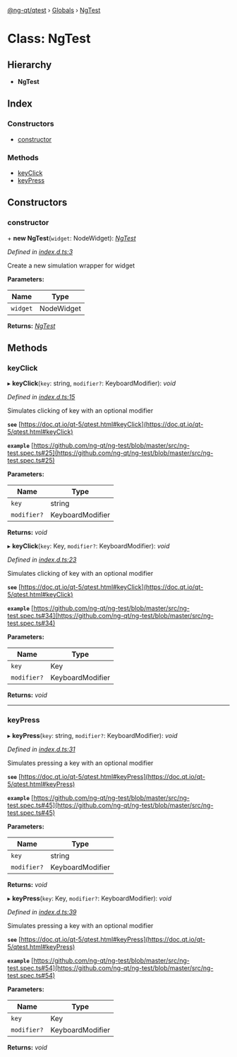 [@ng-qt/qtest](../README.md) › [Globals](../globals.md) › [NgTest](ngtest.md)

# Class: NgTest

## Hierarchy

* **NgTest**

## Index

### Constructors

* [constructor](ngtest.md#constructor)

### Methods

* [keyClick](ngtest.md#keyclick)
* [keyPress](ngtest.md#keypress)

## Constructors

###  constructor

\+ **new NgTest**(`widget`: NodeWidget): *[NgTest](ngtest.md)*

*Defined in [index.d.ts:3](https://github.com/ng-qt/ng-test/blob/efec7ab/index.d.ts#L3)*

Create a new simulation wrapper for widget

**Parameters:**

Name | Type |
------ | ------ |
`widget` | NodeWidget |

**Returns:** *[NgTest](ngtest.md)*

## Methods

###  keyClick

▸ **keyClick**(`key`: string, `modifier?`: KeyboardModifier): *void*

*Defined in [index.d.ts:15](https://github.com/ng-qt/ng-test/blob/efec7ab/index.d.ts#L15)*

Simulates clicking of key with an optional modifier

**`see`** [https://doc.qt.io/qt-5/qtest.html#keyClick](https://doc.qt.io/qt-5/qtest.html#keyClick)

**`example`** [https://github.com/ng-qt/ng-test/blob/master/src/ng-test.spec.ts#25](https://github.com/ng-qt/ng-test/blob/master/src/ng-test.spec.ts#25)

**Parameters:**

Name | Type |
------ | ------ |
`key` | string |
`modifier?` | KeyboardModifier |

**Returns:** *void*

▸ **keyClick**(`key`: Key, `modifier?`: KeyboardModifier): *void*

*Defined in [index.d.ts:23](https://github.com/ng-qt/ng-test/blob/efec7ab/index.d.ts#L23)*

Simulates clicking of key with an optional modifier

**`see`** [https://doc.qt.io/qt-5/qtest.html#keyClick](https://doc.qt.io/qt-5/qtest.html#keyClick)

**`example`** [https://github.com/ng-qt/ng-test/blob/master/src/ng-test.spec.ts#34](https://github.com/ng-qt/ng-test/blob/master/src/ng-test.spec.ts#34)

**Parameters:**

Name | Type |
------ | ------ |
`key` | Key |
`modifier?` | KeyboardModifier |

**Returns:** *void*

___

###  keyPress

▸ **keyPress**(`key`: string, `modifier?`: KeyboardModifier): *void*

*Defined in [index.d.ts:31](https://github.com/ng-qt/ng-test/blob/efec7ab/index.d.ts#L31)*

Simulates pressing a key with an optional modifier

**`see`** [https://doc.qt.io/qt-5/qtest.html#keyPress](https://doc.qt.io/qt-5/qtest.html#keyPress)

**`example`** [https://github.com/ng-qt/ng-test/blob/master/src/ng-test.spec.ts#45](https://github.com/ng-qt/ng-test/blob/master/src/ng-test.spec.ts#45)

**Parameters:**

Name | Type |
------ | ------ |
`key` | string |
`modifier?` | KeyboardModifier |

**Returns:** *void*

▸ **keyPress**(`key`: Key, `modifier?`: KeyboardModifier): *void*

*Defined in [index.d.ts:39](https://github.com/ng-qt/ng-test/blob/efec7ab/index.d.ts#L39)*

Simulates pressing a key with an optional modifier

**`see`** [https://doc.qt.io/qt-5/qtest.html#keyPress](https://doc.qt.io/qt-5/qtest.html#keyPress)

**`example`** [https://github.com/ng-qt/ng-test/blob/master/src/ng-test.spec.ts#54](https://github.com/ng-qt/ng-test/blob/master/src/ng-test.spec.ts#54)

**Parameters:**

Name | Type |
------ | ------ |
`key` | Key |
`modifier?` | KeyboardModifier |

**Returns:** *void*

